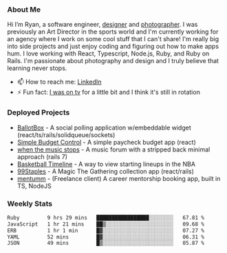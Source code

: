 ### About Me
Hi I’m Ryan, a software engineer, [designer](https://www.denvermullets.com/video) and [photographer](https://www.denvermullets.com/). I was previously an Art Director in the sports world and I'm currently working for an agency where I work on some cool stuff that I can't share! I'm really big into side projects and just enjoy coding and figuring out how to make apps hum. I love working with React, Typescript, Node.js, Ruby, and Ruby on Rails. I'm passionate about photography and design and I truly believe that learning never stops.

- 📫 How to reach me: [LinkedIn](https://www.linkedin.com/in/ryanvaznis)
- ⚡ Fun fact: [I was on tv](https://vimeo.com/381425882) for a little bit and I think it's still in rotation

### Deployed Projects
- [BallotBox](https://voteballotbox.com/) - A social polling application w/embeddable widget (react/ts/rails/solidqueue/sockets)
- [Simple Budget Control](https://simplebudgetcontrol.com/) - A simple paycheck budget app (react)
- [when the music stops](https://whenthemusicstops.net) - A music forum with a stripped back minimal approach (rails 7)
- [Basketball Timeline](https://basketball-timeline.com/?team=PHO&year=2023) - A way to view starting lineups in the NBA
- [99Staples](https://www.99staples.com/collections/denvermullets/9) - A Magic The Gathering collection app (react/rails)
- [mentumm](https://portal.mentumm.com/) - (Freelance client) A career mentorship booking app, built in TS, NodeJS

### Weekly Stats
<!--START_SECTION:waka-->

```txt
Ruby         9 hrs 29 mins   █████████████████░░░░░░░░   67.81 %
JavaScript   1 hr 21 mins    ██▒░░░░░░░░░░░░░░░░░░░░░░   09.68 %
ERB          1 hr 1 min      █▓░░░░░░░░░░░░░░░░░░░░░░░   07.27 %
YAML         52 mins         █▓░░░░░░░░░░░░░░░░░░░░░░░   06.31 %
JSON         49 mins         █▒░░░░░░░░░░░░░░░░░░░░░░░   05.87 %
```

<!--END_SECTION:waka-->
